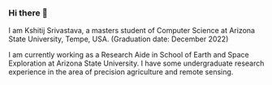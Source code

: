 ### Hi there 👋

I am Kshitij Srivastava, a masters student of Computer Science at Arizona State University, Tempe, USA. (Graduation date: December 2022)

I am currently working as a Research Aide in School of Earth and Space Exploration at Arizona State University. I have some undergraduate research experience in the area of precision agriculture and remote sensing. 



<!--
**KshitijSrivastava/KshitijSrivastava** is a ✨ _special_ ✨ repository because its `README.md` (this file) appears on your GitHub profile.

Here are some ideas to get you started:

- 🔭 I’m currently working on ...
- 🌱 I’m currently learning ...
- 👯 I’m looking to collaborate on ...
- 🤔 I’m looking for help with ...
- 💬 Ask me about ...
- 📫 How to reach me: ...
- 😄 Pronouns: ...
- ⚡ Fun fact: ...
-->
